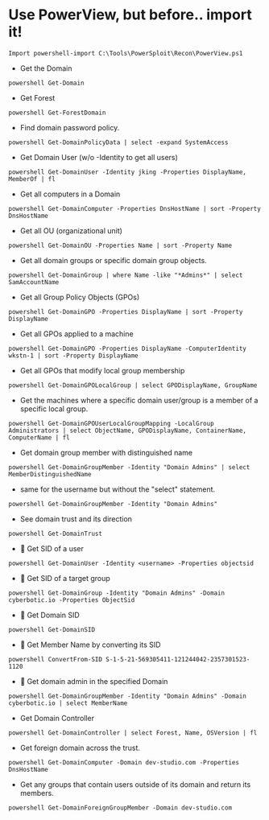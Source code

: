 # Use PowerView, but before.. import it! 
```Import powershell-import C:\Tools\PowerSploit\Recon\PowerView.ps1```

- Get the Domain
```
powershell Get-Domain
``` 
- Get Forest
```
powershell Get-ForestDomain
``` 
- Find domain password policy.
```
powershell Get-DomainPolicyData | select -expand SystemAccess
```
- Get Domain User (w/o -Identity to get all users)
```
powershell Get-DomainUser -Identity jking -Properties DisplayName, MemberOf | fl
``` 
- Get all computers in a Domain
```
powershell Get-DomainComputer -Properties DnsHostName | sort -Property DnsHostName
``` 
- Get all OU (organizational unit)
```
powershell Get-DomainOU -Properties Name | sort -Property Name
```
- Get all domain groups or specific domain group objects.
```
powershell Get-DomainGroup | where Name -like "*Admins*" | select SamAccountName
``` 
- Get all Group Policy Objects (GPOs)
```
powershell Get-DomainGPO -Properties DisplayName | sort -Property DisplayName
``` 
- Get all GPOs applied to a machine
```
powershell Get-DomainGPO -Properties DisplayName -ComputerIdentity wkstn-1 | sort -Property DisplayName
``` 
- Get all GPOs that modify local group membership
```
powershell Get-DomainGPOLocalGroup | select GPODisplayName, GroupName
``` 
- Get the machines where a specific domain user/group is a member of a specific local group.
```
powershell Get-DomainGPOUserLocalGroupMapping -LocalGroup Administrators | select ObjectName, GPODisplayName, ContainerName, ComputerName | fl
``` 
- Get domain group member with distinguished name
```
powershell Get-DomainGroupMember -Identity "Domain Admins" | select MemberDistinguishedName
```
- same for the username but without the "select" statement. 
```
powershell Get-DomainGroupMember -Identity "Domain Admins"
``` 
- See domain trust and its direction
```
powershell Get-DomainTrust
```
- :triangular_flag_on_post: Get SID of a user 
```
powershell Get-DomainUser -Identity <username> -Properties objectsid
```
- :triangular_flag_on_post: Get SID of a target group
```
powershell Get-DomainGroup -Identity "Domain Admins" -Domain cyberbotic.io -Properties ObjectSid
``` 
- :triangular_flag_on_post: Get Domain SID
```
powershell Get-DomainSID
```
- :triangular_flag_on_post: Get Member Name by converting its SID
```
powershell ConvertFrom-SID S-1-5-21-569305411-121244042-2357301523-1120
```
- :triangular_flag_on_post: Get domain admin in the specified Domain
```
powershell Get-DomainGroupMember -Identity "Domain Admins" -Domain cyberbotic.io | select MemberName
``` 
- Get Domain Controller
```
powershell Get-DomainController | select Forest, Name, OSVersion | fl
``` 
- Get foreign domain across the trust.
```
powershell Get-DomainComputer -Domain dev-studio.com -Properties DnsHostName
``` 
- Get any groups that contain users outside of its domain and return its members.
```
powershell Get-DomainForeignGroupMember -Domain dev-studio.com
``` 

